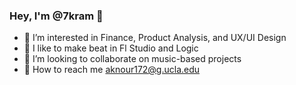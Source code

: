 ### Hey, I'm @7kram 👋

- 🔭 I’m interested in Finance, Product Analysis, and UX/UI Design
- 🌱 I like to make beat in Fl Studio and Logic
- 👯 I’m looking to collaborate on music-based projects
- 💬 How to reach me aknour172@g.ucla.edu
